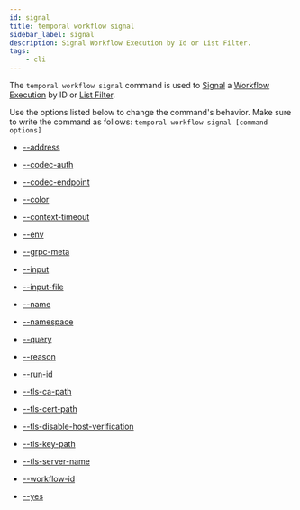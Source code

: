 ```yaml
---
id: signal
title: temporal workflow signal
sidebar_label: signal
description: Signal Workflow Execution by Id or List Filter.
tags:
    - cli
---
```


The `temporal workflow signal` command is used to [Signal](/concepts/what-is-a-signal) a [Workflow Execution](/concepts/what-is-a-workflow-execution) by ID or [List Filter](/concepts/what-is-a-list-filter).

Use the options listed below to change the command's behavior.
Make sure to write the command as follows:
`temporal workflow signal [command options]`

- [--address](/cli/cmd-options/address)

- [--codec-auth](/cli/cmd-options/codec-auth)

- [--codec-endpoint](/cli/cmd-options/codec-endpoint)

- [--color](/cli/cmd-options/color)

- [--context-timeout](/cli/cmd-options/context-timeout)

- [--env](/cli/cmd-options/env)

- [--grpc-meta](/cli/cmd-options/grpc-meta)

- [--input](/cli/cmd-options/input)

- [--input-file](/cli/cmd-options/input-file)

- [--name](/cli/cmd-options/name)

- [--namespace](/cli/cmd-options/namespace)

- [--query](/cli/cmd-options/query)

- [--reason](/cli/cmd-options/reason)

- [--run-id](/cli/cmd-options/run-id)

- [--tls-ca-path](/cli/cmd-options/tls-ca-path)

- [--tls-cert-path](/cli/cmd-options/tls-cert-path)

- [--tls-disable-host-verification](/cli/cmd-options/tls-disable-host-verification)

- [--tls-key-path](/cli/cmd-options/tls-key-path)

- [--tls-server-name](/cli/cmd-options/tls-server-name)

- [--workflow-id](/cli/cmd-options/workflow-id)

- [--yes](/cli/cmd-options/yes)
